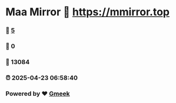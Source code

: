 # Maa Mirror :link: https://mmirror.top 
### :page_facing_up: [5](https://mmirror.top/tag.html) 
### :speech_balloon: 0 
### :hibiscus: 13084 
### :alarm_clock: 2025-04-23 06:58:40 
### Powered by :heart: [Gmeek](https://github.com/Meekdai/Gmeek)
